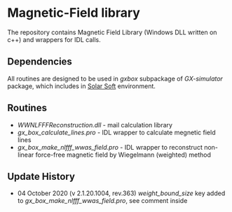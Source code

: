 # Magnetic-Field library

The repository contains Magnetic Field Library (Windows DLL written on c++) and wrappers for IDL calls.

## Dependencies
All routines are designed to be used in _gxbox_ subpackage of _GX-simulator_ package, which includes in [Solar Soft](http://www.lmsal.com/solarsoft/sswdoc/sswdoc_jtop.html) environment.

## Routines
* _WWNLFFFReconstruction.dll_ - mail calculation library
* _gx_box_calculate_lines.pro_ - IDL wrapper to calculate megnetic field lines
* _gx_box_make_nlfff_wwas_field.pro_ - IDL wrapper to reconstruct non-linear force-free magnetic field by Wiegelmann (weighted) method

## Update History
* 04 October 2020 (v 2.1.20.1004, rev.363)  _weight_bound_size_ key added to _gx_box_make_nlfff_wwas_field.pro_, see comment inside
